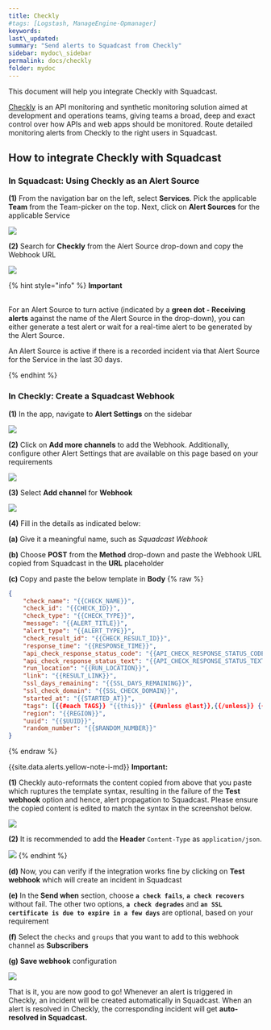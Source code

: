```yaml
---
title: Checkly
#tags: [Logstash, ManageEngine-Opmanager]
keywords: 
last\_updated: 
summary: "Send alerts to Squadcast from Checkly"
sidebar: mydoc\_sidebar
permalink: docs/checkly
folder: mydoc
---
```


This document will help you integrate Checkly with Squadcast.
 
[Checkly](https://checklyhq.com/) is an API monitoring and synthetic monitoring solution aimed at development and operations teams, giving teams a broad, deep and exact control over how APIs and web apps should be monitored.
Route detailed monitoring alerts from Checkly to the right users in Squadcast.

## How to integrate Checkly with Squadcast

### In Squadcast: Using Checkly as an Alert Source

**(1)** From the navigation bar on the left, select **Services**. Pick the applicable **Team** from the Team-picker on the top. Next, click on **Alert Sources** for the applicable Service

![](../../.gitbook/assets/alert\_source\_1.png)

**(2)** Search for **Checkly** from the Alert Source drop-down and copy the Webhook URL

![](../../.gitbook/assets/checkly\_1.png)

{% hint style="info" %} 
<b>Important</b><br/><br/>
<p>For an Alert Source to turn active (indicated by a <b>green dot - Receiving alerts</b> against the name of the Alert Source in the drop-down), you can either generate a test alert or wait for a real-time alert to be generated by the Alert Source.</p>
<p>An Alert Source is active if there is a recorded incident via that Alert Source for the Service in the last 30 days.</p>
{% endhint %}

### In Checkly: Create a Squadcast Webhook

**(1)** In the app, navigate to **Alert Settings** on the sidebar

![](../../.gitbook/assets/checkly\_2.png)

**(2)** Click on **Add more channels** to add the Webhook. Additionally, configure other Alert Settings that are available on this page based on your requirements

![](../../.gitbook/assets/checkly\_3.png)

**(3)** Select **Add channel** for **Webhook**

![](../../.gitbook/assets/checkly\_4.png)

**(4)** Fill in the details as indicated below:

  **(a)** Give it a meaningful name, such as *Squadcast Webhook*
  
  
  **(b)** Choose **POST** from the **Method** drop-down and paste the Webhook URL copied from Squadcast in the **URL** placeholder
  
  **(c)** Copy and paste the below template in **Body**
{% raw %}
```json
{
    "check_name": "{{CHECK_NAME}}",
    "check_id": "{{CHECK_ID}}",
    "check_type": "{{CHECK_TYPE}}",
    "message": "{{ALERT_TITLE}}",
    "alert_type": "{{ALERT_TYPE}}",
    "check_result_id": "{{CHECK_RESULT_ID}}",
    "response_time": "{{RESPONSE_TIME}}",
    "api_check_response_status_code": "{{API_CHECK_RESPONSE_STATUS_CODE}}",
    "api_check_response_status_text": "{{API_CHECK_RESPONSE_STATUS_TEXT}}",
    "run_location": "{{RUN_LOCATION}}",
    "link": "{{RESULT_LINK}}",
    "ssl_days_remaining": "{{SSL_DAYS_REMAINING}}",
    "ssl_check_domain": "{{SSL_CHECK_DOMAIN}}",
    "started_at": "{{STARTED_AT}}",
    "tags": [{{#each TAGS}} "{{this}}" {{#unless @last}},{{/unless}} {{/each}}],
    "region": "{{REGION}}",
    "uuid": "{{$UUID}}",
    "random_number": "{{$RANDOM_NUMBER}}"
}
```
{% endraw %}

{{site.data.alerts.yellow-note-i-md}}
**Important:**

**(1)** Checkly auto-reformats the content copied from above that you paste which ruptures the template syntax, resulting in the failure of the **Test webhook** option and hence, alert propagation to Squadcast. Please ensure the copied content is edited to match the syntax in the screenshot below.

![](../../.gitbook/assets/checkly\_6.png)


**(2)** It is recommended to add the **Header** `Content-Type` as `application/json`.

![](../../.gitbook/assets/checkly\_7.png)
{% endhint %}
  
  **(d)** Now, you can verify if the integration works fine by clicking on **Test webhook** which will create an incident in Squadcast
  
  **(e)** In the **Send when** section, choose **`a check fails`**, **`a check recovers`** without fail. The other two options, **`a check degrades`** and **`an SSL certificate is due to expire in a few days`** are optional, based on your requirement
  
  **(f)** Select the `checks` and `groups` that you want to add to this webhook channel as **Subscribers**
  
  **(g)** **Save webhook** configuration

![](../../.gitbook/assets/checkly\_5.png)

That is it, you are now good to go! Whenever an alert is triggered in Checkly, an incident will be created automatically in Squadcast. When an alert is resolved in Checkly, the corresponding incident will get **auto-resolved in Squadcast.**